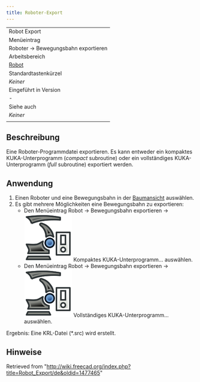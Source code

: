 ```yaml
---
title: Roboter-Export
---
```


|                                                   |
| ------------------------------------------------- |
| Robot Export                                      |
| Menüeintrag                                       |
| Roboter → Bewegungsbahn exportieren               |
| Arbeitsbereich                                    |
| [Robot](/Robot_Workbench/de "Robot Workbench/de") |
| Standardtastenkürzel                              |
| _Keiner_                                          |
| Eingeführt in Version                             |
| -                                                 |
| Siehe auch                                        |
| _Keiner_                                          |
|                                                   |

## Beschreibung

Eine Roboter-Programmdatei exportieren. Es kann entweder ein kompaktes KUKA-Unterprogramm (_compact_ subroutine) oder ein vollständiges KUKA-Unterprogramm (_full_ subroutine) exportiert werden.

## Anwendung

1. Einen Roboter und eine Bewegungsbahn in der [Baumansicht](/Tree_view/de "Tree view/de") auswählen.
2. Es gibt mehrere Möglichkeiten eine Bewegungsbahn zu exportieren:
   - Den Menüeintrag Robot → Bewegungsbahn exportieren → ![](/src/assets/images/Robot_Export.svg) Kompaktes KUKA-Unterprogramm... auswählen.
   - Den Menüeintrag Robot → Bewegungsbahn exportieren → ![](/src/assets/images/Robot_Export.svg) Vollständiges KUKA-Unterprogramm... auswählen.

Ergebnis: Eine KRL-Datei (\*.src) wird erstellt.

## Hinweise

Retrieved from "<http://wiki.freecad.org/index.php?title=Robot_Export/de&oldid=1477465>"
